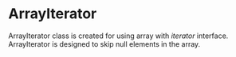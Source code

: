# ArrayIterator
ArrayIterator class is created for using array with *iterator* interface.
ArrayIterator is designed to skip null elements in the array.
